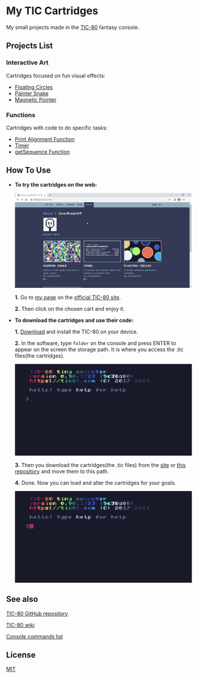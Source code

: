 # My TIC Cartridges

My small projects made in the [TIC-80][TIC-80 site] fantasy console.

## Projects List

### Interactive Art

Cartridges focused on fun visual effects:

* [Floating Circles](cartridges/floatingCircles/)
* [Painter Snake](cartridges/PainterSnake/)
* [Magnetic Pointer](cartridges/magneticPointer/)

### Functions

Cartridges with code to do specific tasks:

* [Print Alignment Function](cartridges/PrintAlign/)
* [Timer](cartridges/Timer/)
* [getSequence Function](cartridges/sequence/)

## How To Use

* **To try the cartridges on the web:**

  ![demo of how to access the cartridges on the web](/gifs/seeOnWeb.gif)

  **1.** Go to [my page][my TIC-80 page] on the [official TIC-80 site][TIC-80 site].

  **2.** Then click on the chosen cart and enjoy it.

* **To download the cartridges and use their code:**

  **1.** [Download](https://tic80.com/create) and install the TIC-80 on your device.

  **2.** In the software, type `folder` on the console and press ENTER to appear on the screen the storage path. It is where you access the .tic files(the cartridges).
  
  ![demo of how to find out the storage path](/gifs/storagePath.gif)

  **3.** Then you download the cartridges(the .tic files) from the [site][my TIC-80 page] or [this repository](https://github.com/JoaoPauloVF/My-TIC-Cartridges/tree/main/cartridges) and move them to this path.

  **4.** Done. Now you can load and alter the cartridges for your goals.

  ![demo of how to access the cartridges on the TIC-80](/gifs/seeOnTic.gif)

[TIC-80 site]:https://tic80.com/

[my TIC-80 page]:https://tic80.com/dev?id=7293

## See also

[TIC-80 GitHub repository](https://github.com/nesbox/TIC-80/)

[TIC-80 wiki](https://github.com/nesbox/TIC-80/wiki)

[Console commands list](https://github.com/nesbox/TIC-80/wiki/Console#available-commands)

## License

[MIT](LICENSE)
